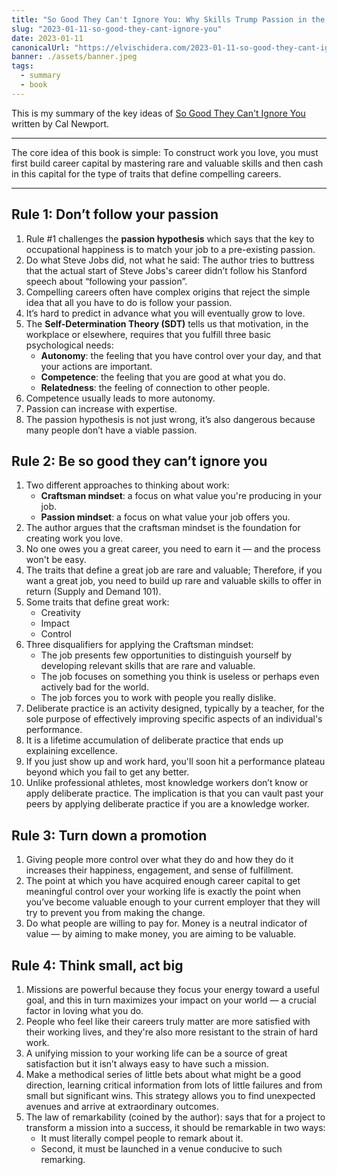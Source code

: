 ```yaml
---
title: "So Good They Can't Ignore You: Why Skills Trump Passion in the Quest for Work You Love"
slug: "2023-01-11-so-good-they-cant-ignore-you"
date: 2023-01-11
canonicalUrl: "https://elvischidera.com/2023-01-11-so-good-they-cant-ignore-you/"
banner: ./assets/banner.jpeg
tags:
  - summary
  - book
---
```



This is my summary of the key ideas of [So Good They Can't Ignore You](https://amzn.to/3ix4IaQ) written by Cal Newport.

-----

The core idea of this book is simple: To construct work you love, you must first build career capital by mastering rare and valuable skills and then cash in this capital for the type of traits that define compelling careers.

-----

## Rule 1: Don’t follow your passion
1. Rule #1 challenges the **passion hypothesis** which says that the key to occupational happiness is to match your job to a pre-existing passion.
2. Do what Steve Jobs did, not what he said: The author tries to buttress that the actual start of Steve Jobs's career didn’t follow his Stanford speech about “following your passion”.
3. Compelling careers often have complex origins that reject the simple idea that all you have to do is follow your passion.
4. It’s hard to predict in advance what you will eventually grow to love.
5. The **Self-Determination Theory (SDT)** tells us that motivation, in the workplace or elsewhere, requires that you fulfill three basic psychological needs:
    * **Autonomy**: the feeling that you have control over your day, and that your actions are important.
    * **Competence**: the feeling that you are good at what you do.
    * **Relatedness**: the feeling of connection to other people.
6. Competence usually leads to more autonomy.
7. Passion can increase with expertise.
8. The passion hypothesis is not just wrong, it’s also dangerous because many people don’t have a viable passion.

## Rule 2: Be so good they can’t ignore you
1. Two different approaches to thinking about work:
    * **Craftsman mindset**: a focus on what value you're producing in your job.
    * **Passion mindset**: a focus on what value your job offers you.
2. The author argues that the craftsman mindset is the foundation for creating work you love.
3. No one owes you a great career, you need to earn it — and the process won't be easy.
4. The traits that define a great job are rare and valuable; Therefore, if you want a great job, you need to build up rare and valuable skills to offer in return (Supply and Demand 101).
5. Some traits that define great work:
    * Creativity
    * Impact
    * Control
7. Three disqualifiers for applying the
Craftsman mindset:
    * The job presents few opportunities to distinguish yourself by developing relevant skills that are rare and valuable.
    * The job focuses on something you think is useless or perhaps even actively bad for the world.
    * The job forces you to work with people you really dislike.
8. Deliberate practice is an activity designed, typically by a teacher, for the sole purpose of effectively improving specific aspects of an individual's performance.
9. It is a lifetime accumulation of deliberate practice that ends up explaining excellence.
10. If you just show up and work hard, you'll soon hit a performance plateau beyond which you fail to get any better.
11. Unlike professional athletes, most knowledge workers don’t know or apply deliberate practice. The implication is that you can vault past your peers by applying deliberate practice if you are a knowledge worker.

## Rule 3: Turn down a promotion
1. Giving people more control over what they do and how they do it increases their happiness, engagement, and sense of fulfillment.
2. The point at which you have acquired enough career capital to get meaningful control over your working life is exactly the point when you’ve become valuable enough to your current employer that they will try to prevent you from making the change.
3. Do what people are willing to pay for. Money is a neutral indicator of value — by aiming to make money, you are aiming to be valuable.

## Rule 4: Think small, act big
1. Missions are powerful because they focus your energy toward a useful goal, and this in turn maximizes your impact on your world — a crucial factor in loving what you do.
2. People who feel like their careers truly matter are more satisfied with their working lives, and they're also more resistant to the strain of hard work.
3. A unifying mission to your working life can be a source of great satisfaction but it isn’t always easy to have such a mission.
4. Make a methodical series of little bets about what might be a good direction, learning critical information from lots of little failures and from small but significant wins. This strategy allows you to find unexpected avenues and arrive at extraordinary outcomes.
5. The law of remarkability (coined by the author): says that for a project to transform a mission into a success, it should be remarkable in two ways:
    * It must literally compel people to remark about it.
    * Second, it must be launched in a venue conducive to such remarking.